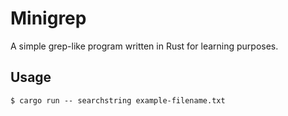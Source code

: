 # Minigrep
A simple grep-like program written in Rust for learning purposes.

## Usage
```
$ cargo run -- searchstring example-filename.txt
``````